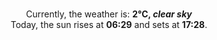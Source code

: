 <p  align="center"><br/>Currently, the weather is: <b> 2°C, <i>clear sky</i></b></br>Today, the sun rises at <b>06:29</b> and sets at <b>17:28</b>.</p>